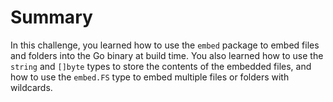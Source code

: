 # Summary

In this challenge, you learned how to use the `embed` package to embed files and folders into the Go binary at build time. You also learned how to use the `string` and `[]byte` types to store the contents of the embedded files, and how to use the `embed.FS` type to embed multiple files or folders with wildcards.
